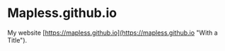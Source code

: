 # Mapless.github.io

My website [https://mapless.github.io](https://mapless.github.io "With a Title"). 
